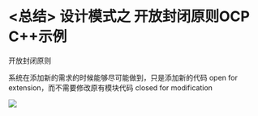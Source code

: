 # <总结> 设计模式之 开放封闭原则OCP C++示例


开放封闭原则

系统在添加新的需求的时候能够尽可能做到，只是添加新的代码 open for extension，而不需要修改原有模块代码 closed for modification

![](image_6.png)